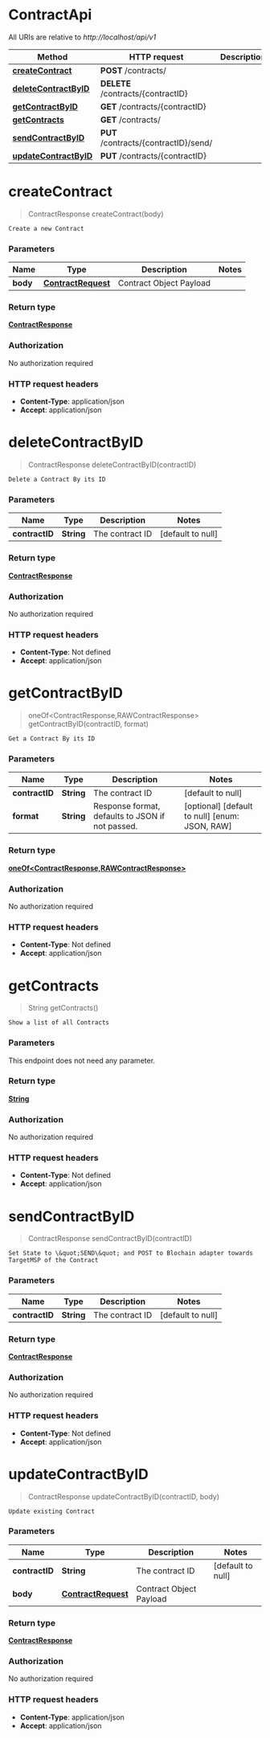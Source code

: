 # ContractApi

All URIs are relative to *http://localhost/api/v1*

Method | HTTP request | Description
------------- | ------------- | -------------
[**createContract**](ContractApi.md#createContract) | **POST** /contracts/ | 
[**deleteContractByID**](ContractApi.md#deleteContractByID) | **DELETE** /contracts/{contractID} | 
[**getContractByID**](ContractApi.md#getContractByID) | **GET** /contracts/{contractID} | 
[**getContracts**](ContractApi.md#getContracts) | **GET** /contracts/ | 
[**sendContractByID**](ContractApi.md#sendContractByID) | **PUT** /contracts/{contractID}/send/ | 
[**updateContractByID**](ContractApi.md#updateContractByID) | **PUT** /contracts/{contractID} | 


<a name="createContract"></a>
# **createContract**
> ContractResponse createContract(body)



    Create a new Contract

### Parameters

Name | Type | Description  | Notes
------------- | ------------- | ------------- | -------------
 **body** | [**ContractRequest**](../Models/ContractRequest.md)| Contract Object Payload |

### Return type

[**ContractResponse**](../Models/ContractResponse.md)

### Authorization

No authorization required

### HTTP request headers

- **Content-Type**: application/json
- **Accept**: application/json

<a name="deleteContractByID"></a>
# **deleteContractByID**
> ContractResponse deleteContractByID(contractID)



    Delete a Contract By its ID

### Parameters

Name | Type | Description  | Notes
------------- | ------------- | ------------- | -------------
 **contractID** | **String**| The contract ID | [default to null]

### Return type

[**ContractResponse**](../Models/ContractResponse.md)

### Authorization

No authorization required

### HTTP request headers

- **Content-Type**: Not defined
- **Accept**: application/json

<a name="getContractByID"></a>
# **getContractByID**
> oneOf&lt;ContractResponse,RAWContractResponse&gt; getContractByID(contractID, format)



    Get a Contract By its ID

### Parameters

Name | Type | Description  | Notes
------------- | ------------- | ------------- | -------------
 **contractID** | **String**| The contract ID | [default to null]
 **format** | **String**| Response format, defaults to JSON if not passed. | [optional] [default to null] [enum: JSON, RAW]

### Return type

[**oneOf&lt;ContractResponse,RAWContractResponse&gt;**](../Models/oneOf&lt;ContractResponse,RAWContractResponse&gt;.md)

### Authorization

No authorization required

### HTTP request headers

- **Content-Type**: Not defined
- **Accept**: application/json

<a name="getContracts"></a>
# **getContracts**
> String getContracts()



    Show a list of all Contracts

### Parameters
This endpoint does not need any parameter.

### Return type

[**String**](../Models/string.md)

### Authorization

No authorization required

### HTTP request headers

- **Content-Type**: Not defined
- **Accept**: application/json

<a name="sendContractByID"></a>
# **sendContractByID**
> ContractResponse sendContractByID(contractID)



    Set State to \&quot;SEND\&quot; and POST to Blochain adapter towards TargetMSP of the Contract

### Parameters

Name | Type | Description  | Notes
------------- | ------------- | ------------- | -------------
 **contractID** | **String**| The contract ID | [default to null]

### Return type

[**ContractResponse**](../Models/ContractResponse.md)

### Authorization

No authorization required

### HTTP request headers

- **Content-Type**: Not defined
- **Accept**: application/json

<a name="updateContractByID"></a>
# **updateContractByID**
> ContractResponse updateContractByID(contractID, body)



    Update existing Contract

### Parameters

Name | Type | Description  | Notes
------------- | ------------- | ------------- | -------------
 **contractID** | **String**| The contract ID | [default to null]
 **body** | [**ContractRequest**](../Models/ContractRequest.md)| Contract Object Payload |

### Return type

[**ContractResponse**](../Models/ContractResponse.md)

### Authorization

No authorization required

### HTTP request headers

- **Content-Type**: application/json
- **Accept**: application/json

